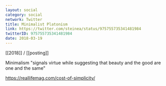 ```yaml
---
layout: social
category: social
network: Twitter
title: Minimalist Platonism
link: https://twitter.com/steinea/status/975755735341481984
twitterID: 975755735341481984
date: 2018-03-19
---
```


[[2018]] / [[posting]]

Minimalism "signals virtue while suggesting that beauty and the good are one and the same"

<https://reallifemag.com/cost-of-simplicity/>
